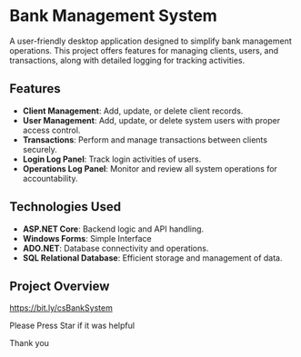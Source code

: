# Bank Management System

A user-friendly desktop application designed to simplify bank management operations. This project offers features for managing clients, users, and transactions, along with detailed logging for tracking activities.

## Features
- **Client Management**: Add, update, or delete client records.
- **User Management**: Add, update, or delete system users with proper access control.
- **Transactions**: Perform and manage transactions between clients securely.
- **Login Log Panel**: Track login activities of users.
- **Operations Log Panel**: Monitor and review all system operations for accountability.

## Technologies Used
- **ASP.NET Core**: Backend logic and API handling.
- **Windows Forms**: Simple Interface
- **ADO.NET**: Database connectivity and operations.
- **SQL Relational Database**: Efficient storage and management of data.

## Project Overview
https://bit.ly/csBankSystem

Please Press Star if it was helpful

Thank you
   
